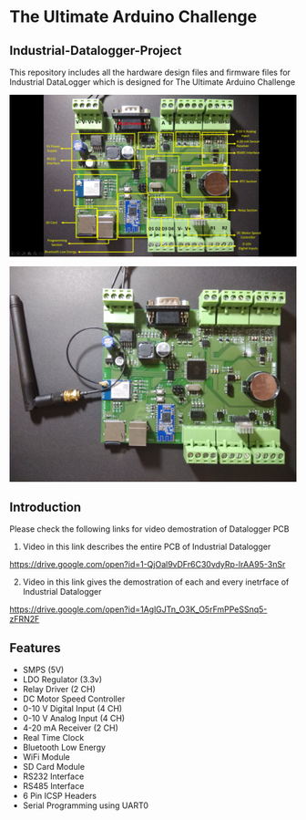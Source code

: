 # The Ultimate Arduino Challenge

## Industrial-Datalogger-Project
This repository includes all the hardware design files and firmware files for Industrial DataLogger 
which is designed for The Ultimate Arduino Challenge

![](Datalogger%20Images/Data%20Logger%20Board%20overview.png)

![](Datalogger%20Images/DataLogger%20Image.jpg)

## Introduction
Please check the following links for video demostration of Datalogger PCB

1. Video in this link describes the entire PCB of Industrial Datalogger

https://drive.google.com/open?id=1-QjOal9vDFr6C30vdyRp-lrAA95-3nSr

2. Video in this link gives the demostration of each and every inetrface of Industrial Datalogger

https://drive.google.com/open?id=1AglGJTn_O3K_O5rFmPPeSSnq5-zFRN2F
##

## Features
* SMPS (5V)
* LDO Regulator (3.3v)
* Relay Driver										 (2 CH)
* DC Motor Speed Controller
* 0-10 V Digital Input 					 (4 CH)
* 0-10 V Analog Input 						 (4 CH)
* 4-20 mA Receiver								 (2 CH)
* Real Time Clock
* Bluetooth Low Energy 
* WiFi Module
* SD Card Module
* RS232 Interface
* RS485 Interface
* 6 Pin ICSP Headers
* Serial Programming using UART0


